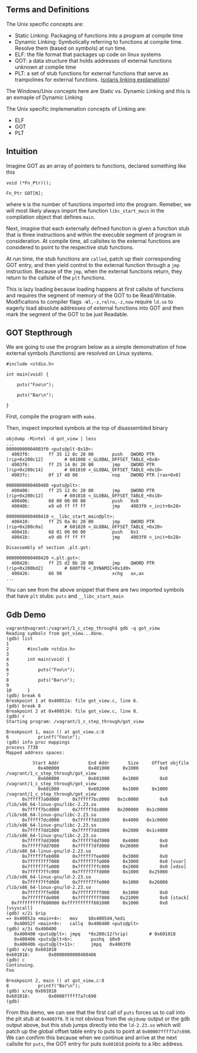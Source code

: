 
## Terms and Definitions

The Unix specific concepts are:
- Static Linking: Packaging of functions into a program at compile time
- Dynamic Linking: Symbolically referring to functions at compile time.
  Resolve them (based on symbols) at run time.
- ELF: the file format that packages up code on linux systems
- GOT: a data structure that holds addresses of external functions
       unknown at compile time
- PLT: a set of stub functions for external functions that serve as trampolines
       for external functions. ([solaris linking explanations](https://docs.oracle.com/cd/E23824_01/html/819-0690/chapter6-1235.html#scrolltoc))

The Windows/Unix concepts here are Static vs. Dynamic Linking
and this is an exmaple of Dynamic Linking

The Unix specific implemenation concepts of Linking are:
- ELF
- GOT
- PLT

## Intuition
Imagine GOT as an array of pointers to functions, declared something like this
```
void (*Fn_Ptr)();

Fn_Ptr GOT[N];
```
where `N` is the number of functions imported into the program.  Remeber,
we will most likely always import the function `libc_start_main` in the 
compilation object that defines `main`.

Next, imagine that each externally defined function is given a function stub
that is three instructions and within the execuble segment of program in
consideration.  At compile time, all callsites to the external functions
are considered to point to the respective stub functions.

At run time, the stub functions are `called`, patch up their corresponding
GOT entry, and then yield control to the external function through a `jmp`
instruction.  Because of the `jmp`, when the external functions return,
they return to the callsite of the `plt` functions.

This is lazy loading because loading happens at first callsite of functions
and requires the segment of memory of the GOT to be Read/Writable.
Modificaitons to compiler flags `-Wl,-z,relro,-z,now` require `ld.so` to
eagerly load absolute addresses of external functions into GOT and
then mark the segment of the GOT to be just Readable.

## GOT Stepthrough
We are going to use the program below as a simple
demonstration of how external symbols (functions) are
resolved on Linux systems. 

```
#include <stdio.h>

int main(void) {

    puts("Foo\n");

    puts("Bar\n");

}
```

First, compile the program with `make`.

Then, inspect imported symbols at the top of disassembled binary
```
objdump -Mintel -d got_view | less
...
00000000004003f0 <puts@plt-0x10>:
  4003f0:       ff 35 12 0c 20 00       push   QWORD PTR [rip+0x200c12]        # 601008 <_GLOBAL_OFFSET_TABLE_+0x8>
  4003f6:       ff 25 14 0c 20 00       jmp    QWORD PTR [rip+0x200c14]        # 601010 <_GLOBAL_OFFSET_TABLE_+0x10>
  4003fc:       0f 1f 40 00             nop    DWORD PTR [rax+0x0]

0000000000400400 <puts@plt>:
  400400:       ff 25 12 0c 20 00       jmp    QWORD PTR [rip+0x200c12]        # 601018 <_GLOBAL_OFFSET_TABLE_+0x18>
  400406:       68 00 00 00 00          push   0x0
  40040b:       e9 e0 ff ff ff          jmp    4003f0 <_init+0x28>

0000000000400410 <__libc_start_main@plt>:
  400410:       ff 25 0a 0c 20 00       jmp    QWORD PTR [rip+0x200c0a]        # 601020 <_GLOBAL_OFFSET_TABLE_+0x20>
  400416:       68 01 00 00 00          push   0x1
  40041b:       e9 d0 ff ff ff          jmp    4003f0 <_init+0x28>

Disassembly of section .plt.got:

0000000000400420 <.plt.got>:
  400420:       ff 25 d2 0b 20 00       jmp    QWORD PTR [rip+0x200bd2]        # 600ff8 <_DYNAMIC+0x1d0>
  400426:       66 90                   xchg   ax,ax
...
```
You can see from the above snippet that there are two imported
symbols that have `plt` stubs: `puts` and `__libc_start_main`

## Gdb Demo
```
vagrant@vagrant:/vagrant/1_c_step_through$ gdb -q got_view
Reading symbols from got_view...done.
(gdb) list
1
2       #include <stdio.h>
3
4       int main(void) {
5
6           puts("Foo\n");
7
8           puts("Bar\n");
9
10      }
(gdb) break 6
Breakpoint 1 at 0x40052a: file got_view.c, line 6.
(gdb) break 8
Breakpoint 2 at 0x400534: file got_view.c, line 8.
(gdb) r
Starting program: /vagrant/1_c_step_through/got_view
                            
Breakpoint 1, main () at got_view.c:6
6           printf("Foo\n");
(gdb) info proc mappings                          
process 7738                                 
Mapped address spaces:                            
                                        
          Start Addr           End Addr       Size     Offset objfile
            0x400000           0x401000     0x1000        0x0 /vagrant/1_c_step_through/got_view
            0x600000           0x601000     0x1000        0x0 /vagrant/1_c_step_through/got_view
            0x601000           0x602000     0x1000     0x1000 /vagrant/1_c_step_through/got_view
      0x7ffff7a0d000     0x7ffff7bcd000   0x1c0000        0x0 /lib/x86_64-linux-gnu/libc-2.23.so
      0x7ffff7bcd000     0x7ffff7dcd000   0x200000   0x1c0000 /lib/x86_64-linux-gnu/libc-2.23.so
      0x7ffff7dcd000     0x7ffff7dd1000     0x4000   0x1c0000 /lib/x86_64-linux-gnu/libc-2.23.so
      0x7ffff7dd1000     0x7ffff7dd3000     0x2000   0x1c4000 /lib/x86_64-linux-gnu/libc-2.23.so
      0x7ffff7dd3000     0x7ffff7dd7000     0x4000        0x0
      0x7ffff7dd7000     0x7ffff7dfd000    0x26000        0x0 /lib/x86_64-linux-gnu/ld-2.23.so
      0x7ffff7feb000     0x7ffff7fee000     0x3000        0x0
      0x7ffff7ff7000     0x7ffff7ffa000     0x3000        0x0 [vvar]
      0x7ffff7ffa000     0x7ffff7ffc000     0x2000        0x0 [vdso]
      0x7ffff7ffc000     0x7ffff7ffd000     0x1000    0x25000 /lib/x86_64-linux-gnu/ld-2.23.so
      0x7ffff7ffd000     0x7ffff7ffe000     0x1000    0x26000 /lib/x86_64-linux-gnu/ld-2.23.so
      0x7ffff7ffe000     0x7ffff7fff000     0x1000        0x0
      0x7ffffffde000     0x7ffffffff000    0x21000        0x0 [stack]
  0xffffffffff600000 0xffffffffff601000     0x1000        0x0 [vsyscall]
(gdb) x/2i $rip         
=> 0x40052a <main+4>:   mov    $0x4005d4,%edi     
   0x40052f <main+9>:   callq  0x400400 <puts@plt>
(gdb) x/3i 0x400400         
   0x400400 <puts@plt>: jmpq   *0x200c12(%rip)        # 0x601018
   0x400406 <puts@plt+6>:       pushq  $0x0  
   0x40040b <puts@plt+11>:      jmpq   0x4003f0   
(gdb) x/xg 0x601018
0x601018:       0x0000000000400406              
(gdb) c
Continuing.
Foo

Breakpoint 2, main () at got_view.c:8
8           printf("Bar\n");
(gdb) x/xg 0x601018
0x601018:       0x00007ffff7a7c690
(gdb)
```

From this demo, we can see that the first call of `puts`
forces us to call into the plt stub at `0x4003f0`.  It is not
obvious from the `objdump` output or the gdb output above, but this
stub jumps directly into the `ld-2.23.so` which will patch up the global
offset table entry to puts to point at `0x00007ffff7a7c690`.
We can confirm this because when we continue and arrive at the next callsite
for `puts`, the GOT entry for puts `0x601018` points to a libc address.
